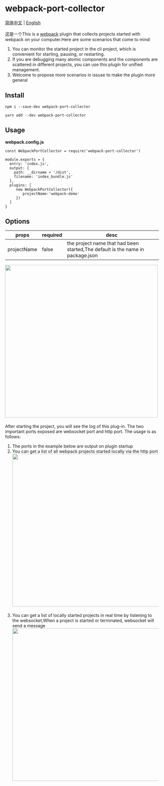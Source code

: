 # webpack-port-collector
[<a href="./README.zh-CN.md">简体中文</a>  | <a style="marign-left:20px" href="./README.md">English</a>]()
<br/>
<br/>
这是一个This is a [webpack](http://webpack.js.org/) plugin that collects projects started with webpack on your computer.Here are some scenarios that come to mind:

1. You can monitor the started project in the cli project, which is convenient for starting, pausing, or restarting.
2. If you are debugging many atomic components and the components are scattered in different projects, you can use this plugin for unified management.
3. Welcome to propose more scenarios in issuse to make the plugin more general


## Install
```
npm i --save-dev webpack-port-collector
```
```
yarn add --dev webpack-port-collector
```

## Usage
**webpack.config.js**
```
const WebpackPortCollector = require('webpack-port-collector')

module.exports = {
  entry: 'index.js',
  output: {
    path: __dirname + '/dist',
    filename: 'index_bundle.js'
  },
  plugins: [
     new WebpackPortCollector({
        projectName:'webpack-demo'
     })
  ]
}
```
## Options
| **props** | **required** | **desc**|
| --- |--------------|-----------------------------------------|
| projectName | false        | the project name that had been started,The default is the name in package.json|

<img src="https://maketea.oss-cn-shanghai.aliyuncs.com/cms/jzkb/read_img.png" width="500" align=center style="display: block;margin-bottom:20px"/>
After starting the project, you will see the log of this plug-in. The two important ports exposed are websocket port and http port. The usage is as follows:

1. The ports in the example below are output on plugin startup
2. You can get a list of all webpack projects started locally via the http port <img src="https://maketea.oss-cn-shanghai.aliyuncs.com/cms/jzkb/read_img_1.png" width="500" align=center style="display: block;margin-bottom:20px"/>
3. You can get a list of locally started projects in real time by listening to the websocket,When a project is started or terminated, websocket will send a message <img src="https://maketea.oss-cn-shanghai.aliyuncs.com/cms/jzkb/read_img_2.png" width="500" align=center style="display: block;margin-bottom:20px"/>
